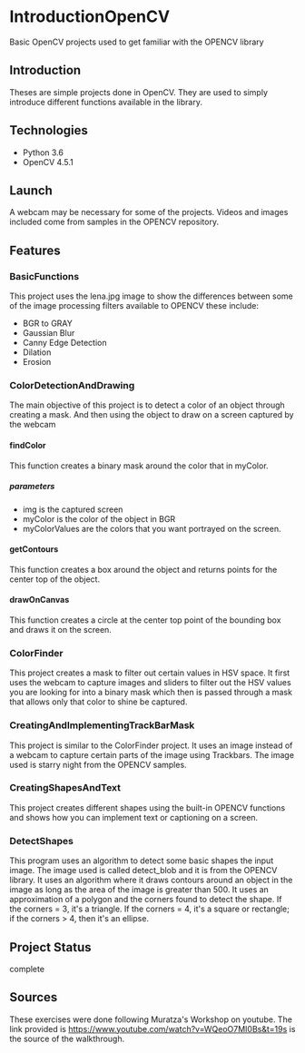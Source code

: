 # IntroductionOpenCV
Basic OpenCV projects used to get familiar with the OPENCV library

## Introduction
Theses are simple projects done in OpenCV. They are used to simply introduce different functions available in the library.

## Technologies
* Python 3.6  
* OpenCV 4.5.1

## Launch
A webcam may be necessary for some of the projects. Videos and images included come from samples in the OPENCV repository. 

## Features
### BasicFunctions
 This project uses the lena.jpg image to show the differences between some of the image processing filters available to OPENCV these include:
 * BGR to GRAY
 * Gaussian Blur
 * Canny Edge Detection
 * Dilation
 * Erosion

### ColorDetectionAndDrawing
The main objective of this project is to detect a color of an object through creating a mask. And then using the object to draw on a screen captured by the webcam
#### findColor
This function creates a binary mask around the color that in myColor.
##### parameters
* img is the captured screen
* myColor is the color of the object in BGR
* myColorValues are the colors that you want portrayed on the screen.
#### getContours
This function creates a box around the object and returns points for the center top of the object.
#### drawOnCanvas
This function creates a circle at the center top point of the bounding box and draws it on the screen. 

### ColorFinder
This project creates a mask to filter out certain values in HSV space. It first uses the webcam to capture images and sliders to filter out the HSV values you are looking for into a binary mask which then is passed through a mask that allows only that color to shine be captured. 

### CreatingAndImplementingTrackBarMask
This project is similar to the ColorFinder project. It uses an image instead of a webcam to capture certain parts of the image using Trackbars. The image used is starry night from the OPENCV samples.

### CreatingShapesAndText
This project creates different shapes using the built-in OPENCV functions and shows how you can implement text or captioning on a screen.

### DetectShapes
This program uses an algorithm to detect some basic shapes the input image. The image used is called detect_blob and it is from the OPENCV library. It uses an algorithm where it draws contours around an object in the image as long as the area of the image is greater than 500. It uses an approximation of a polygon and the corners found to detect the shape. If the corners = 3, it's a triangle. If the corners = 4, it's a square or rectangle; if the corners > 4, then it's an ellipse. 


## Project Status
complete

## Sources
These exercises were done following Muratza's Workshop on youtube.
The link provided is https://www.youtube.com/watch?v=WQeoO7MI0Bs&t=19s is the source of the 
walkthrough.
